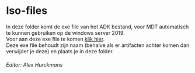 # Iso-files 
In deze folder komt de exe file van het ADK bestand, voor MDT automatisch te kunnen gebruiken op de windows server 2019.  
Voor aan deze exe file te komen [klik hier](https://drive.google.com/drive/folders/1ZEeaA9RmvfH9hVByk1eGnF6eBZ28c-87?usp=sharing).  
Deze exe file behoudt zijn naam (behalve als er artifacten achter komen dan verwijder je deze) en plaats je in deze folder.
###### Editor: Alex Hurckmans
